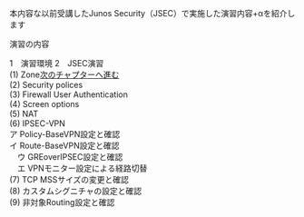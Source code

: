 本内容な以前受講したJunos Security（JSEC）で実施した演習内容+αを紹介します<br>

演習の内容 <br>

1　演習環境 <cr>
2　JSEC演習 <br>
(1) Zone[次のチャプターへ進む](./Zone.md) <br>
(2) Security polices<br>
(3) Firewall User Authentication<br>
(4) Screen options<br>
(5) NAT<br>
(6) IPSEC-VPN<br>
  ア Policy-BaseVPN設定と確認<br>
  イ Route-BaseVPN設定と確認<br>
　ウ GREoverIPSEC設定と確認<br>
　エ VPNモニター設定による経路切替<br>
(7) TCP MSSサイズの変更と確認<br>
(8) カスタムシグニチャの設定と確認<br>
(9) 非対象Routing設定と確認<br>

